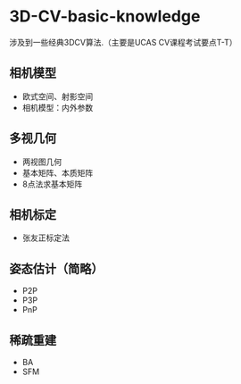 # 3D-CV-basic-knowledge

涉及到一些经典3DCV算法.（主要是UCAS CV课程考试要点T-T）

## 相机模型
- 欧式空间、射影空间
- 相机模型：内外参数

## 多视几何
- 两视图几何
- 基本矩阵、本质矩阵
- 8点法求基本矩阵

## 相机标定
- 张友正标定法

## 姿态估计（简略）
- P2P
- P3P
- PnP

## 稀疏重建
- BA
- SFM